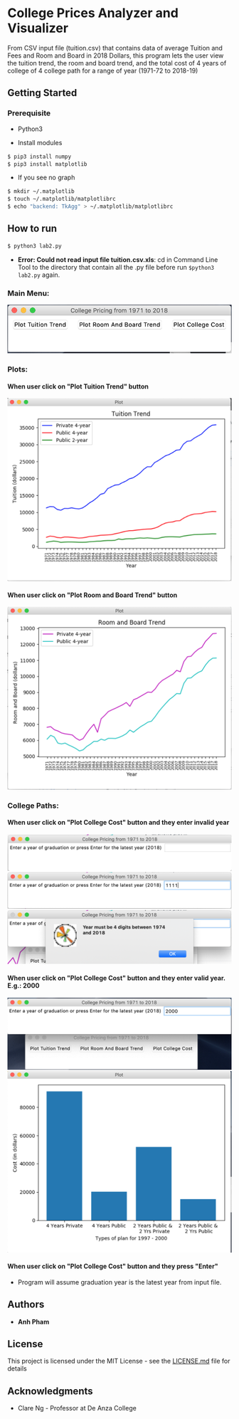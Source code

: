 # College Prices Analyzer and Visualizer

From CSV input file (tuition.csv) that contains data of average Tuition and Fees and Room and Board in 2018 Dollars, this program lets the user view the tuition trend, the room and board trend, and the total cost of 4 years of college of 4 college path for a range of year (1971-72 to 2018-19)


## Getting Started
### Prerequisite
+  Python3

+ Install modules
```bash
$ pip3 install numpy
$ pip3 install matplotlib
```

+ If you see no graph
```bash
$ mkdir ~/.matplotlib
$ touch ~/.matplotlib/matplotlibrc
$ echo "backend: TkAgg" > ~/.matplotlib/matplotlibrc
```


## How to run
```bash
$ python3 lab2.py
```

+ **Error: Could not read input file tuition.csv.xls**:
cd in Command Line Tool to the directory that contain all the .py file before run `$python3 lab2.py` again.

### Main Menu:

![main_menu](https://github.com/anh65498/Python-Applications/blob/master/Program%202_Data%20Vis%20and%20GUI/Photos%20for%20readme/main_menu.png)

### Plots:
#### When user click on "Plot Tuition Trend" button
![tuition_trend](https://github.com/anh65498/Python-Applications/blob/master/Program%202_Data%20Vis%20and%20GUI/Photos%20for%20readme/tuition_trend.png)

#### When user click on "Plot Room and Board Trend" button

![room_and_board.png](https://github.com/anh65498/Python-Applications/blob/master/Program%202_Data%20Vis%20and%20GUI/Photos%20for%20readme/room_and_board.png)

### College Paths:
#### When user click on "Plot College Cost" button and they enter invalid year
![user_input.png](https://github.com/anh65498/Python-Applications/blob/master/Program%202_Data%20Vis%20and%20GUI/Photos%20for%20readme/user_input.png)
![user_input_1.png](https://github.com/anh65498/Python-Applications/blob/master/Program%202_Data%20Vis%20and%20GUI/Photos%20for%20readme/user_input_1.png)
![error_msg.png](https://github.com/anh65498/Python-Applications/blob/master/Program%202_Data%20Vis%20and%20GUI/Photos%20for%20readme/error_msg.png)

#### When user click on "Plot College Cost" button and they enter valid year. E.g.: 2000
![user_input_2.png](https://github.com/anh65498/Python-Applications/blob/master/Program%202_Data%20Vis%20and%20GUI/Photos%20for%20readme/user_input_2.png)
![user_input_3.png](https://github.com/anh65498/Python-Applications/blob/master/Program%202_Data%20Vis%20and%20GUI/Photos%20for%20readme/user_input_3.png)

#### When user click on "Plot College Cost" button and they press "Enter"
+ Program will assume graduation year is the latest year from input file.


## Authors

* **Anh Pham**

## License

This project is licensed under the MIT License - see the [LICENSE.md](LICENSE.md) file for details

## Acknowledgments

* Clare Ng - Professor at De Anza College
